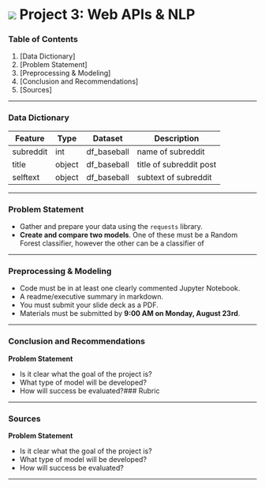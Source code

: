 # ![](https://ga-dash.s3.amazonaws.com/production/assets/logo-9f88ae6c9c3871690e33280fcf557f33.png) Project 3: Web APIs & NLP

### Table of Contents

1. [Data Dictionary]
2. [Problem Statement]
3. [Preprocessing & Modeling]
4. [Conclusion and Recommendations]
5. [Sources]

---

### Data Dictionary
|Feature     |Type    |Dataset      |Description              |
|---         |---     |---          |---                      |
|subreddit   |int     |df_baseball  |name of subreddit        |
|title       |object  |df_baseball  |title of subreddit post  |
|selftext    |object  |df_baseball  |subtext of subreddit     |

---

### Problem Statement

- Gather and prepare your data using the `requests` library.
- **Create and compare two models**. One of these must be a Random Forest classifier, however the other can be a classifier of 

---

### Preprocessing & Modeling

- Code must be in at least one clearly commented Jupyter Notebook.
- A readme/executive summary in markdown.
- You must submit your slide deck as a PDF.
- Materials must be submitted by **9:00 AM on Monday, August 23rd**.

---

### Conclusion and Recommendations

**Problem Statement**
- Is it clear what the goal of the project is?
- What type of model will be developed?
- How will success be evaluated?### Rubric

---

### Sources

**Problem Statement**
- Is it clear what the goal of the project is?
- What type of model will be developed?
- How will success be evaluated?

---
